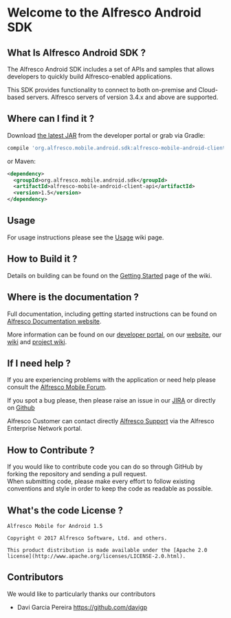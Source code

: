 # Welcome to the Alfresco Android SDK

## What Is Alfresco Android SDK ?
The Alfresco Android SDK includes a set of APIs and samples that allows developers to quickly build Alfresco-enabled applications. <br/>

This SDK provides functionality to connect to both on-premise and Cloud-based servers. Alfresco servers of version 3.4.x and above are supported. 

## Where can I find it ?

Download [the latest JAR][2] from the developer portal or grab via Gradle:
```groovy
compile 'org.alfresco.mobile.android.sdk:alfresco-mobile-android-client-api:1.5'
```
or Maven:
```xml
<dependency>
  <groupId>org.alfresco.mobile.android.sdk</groupId>
  <artifactId>alfresco-mobile-android-client-api</artifactId>
  <version>1.5</version>
</dependency>
```

## Usage

For usage instructions please see the [Usage](https://github.com/Alfresco/alfresco-android-sdk/wiki/Usage) wiki page.

## How to Build it ?

Details on building can be found on the [Getting Started](https://github.com/Alfresco/alfresco-android-sdk/wiki/Getting-Started) page of the wiki.

## Where is the documentation ?

Full documentation, including getting started instructions can be found on [Alfresco Documentation website](http://docs.alfresco.com/mobile_sdk/android/concepts/mobile-sdk-android-intro.html).

More information can be found on our [developer portal](https://www.alfresco.com/develop), on our [website](https://www.alfresco.com/solutions/mobile-content-management), our [wiki](http://wiki.alfresco.com/wiki/Mobile) and [project wiki](https://github.com/Alfresco/alfresco-android-sdk/wiki).

## If I need help ?

If you are experiencing problems with the application or need help please consult the [Alfresco Mobile Forum](http://forums.alfresco.com/forum/end-user-discussions/alfresco-mobile).

If you spot a bug please, then please raise an issue in our [JIRA](https://issues.alfresco.com/jira/browse/MOBILE/) or directly on [Github](https://github.com/Alfresco/alfresco-android-app/issues?q=is%3Aopen+sort%3Acreated-desc)

Alfresco Customer can contact directly [Alfresco Support](http://www.alfresco.com/support) via the Alfresco Enterprise Network portal.

## How to Contribute ?

If you would like to contribute code you can do so through GitHub by forking the repository and sending a pull request.<br/>
When submitting code, please make every effort to follow existing conventions and style in order to keep the code as readable as possible.<br/>


## What's the code License ?


    Alfresco Mobile for Android 1.5

    Copyright © 2017 Alfresco Software, Ltd. and others.

    This product distribution is made available under the [Apache 2.0 license](http://www.apache.org/licenses/LICENSE-2.0.html).


## Contributors
We would like to particularly thanks our contributors

* Davi Garcia Pereira	 https://github.com/davigp


[2]: https://www.alfresco.com/cmis/browser?id=workspace://SpacesStore/8e1284fb-26ab-4f91-9666-c24ef915adaf
